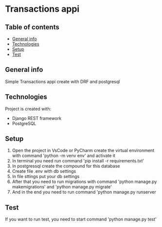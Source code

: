 # Transactions appi


## Table of contents
* [General info](#general-info)
* [Technologies](#technologies)
* [Setup](#setup)
* [Test](#test)

## General info
Simple Transactions appi create with DRF and postgresql

## Technologies
Project is created with:
* Django REST framework
* PostgreSQL

## Setup
1. Open the project in VsCode or PyCharm create the virtual environment with command 'python -m venv env' and activate it
2. In terminal you need run command 'pip install -r requirements.txt'
3. In postgressql create the compound for this database
4. Create file .env with db settings
6. In file sttings put your db settings
7. After that you need to run migrations with command 'python manage.py makemigrations' and 'python manage.py migrate'
8. And in the end you need to run command 'python manage.py runserver


## Test
If you want to run test, you need to start command 'python manage.py test'
